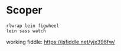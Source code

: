 # Scoper

```
rlwrap lein figwheel
lein sass watch
```

working fiddle: https://jsfiddle.net/yjx396fw/
